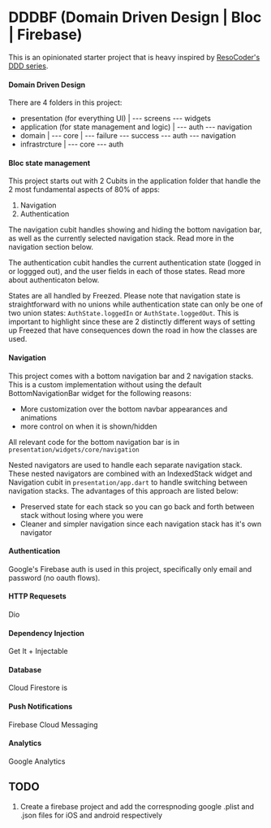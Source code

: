 # DDDBF (Domain Driven Design | Bloc | Firebase)

This is an opinionated starter project that is heavy inspired by [ResoCoder's DDD series](https://www.youtube.com/watch?v=RMiN59x3uH0&list=PLB6lc7nQ1n4iS5p-IezFFgqP6YvAJy84U).

#### Domain Driven Design

There are 4 folders in this project:

- presentation (for everything UI)
  |
  --- screens
  --- widgets
- application (for state management and logic)
  |
  --- auth
  --- navigation
- domain
  |
  --- core
  |
  --- failure
  --- success
  --- auth
  --- navigation
- infrastrcture
  |
  --- core
  --- auth

#### Bloc state management

This project starts out with 2 Cubits in the application folder that handle the 2 most fundamental aspects of 80% of apps:

1. Navigation
2. Authentication

The navigation cubit handles showing and hiding the bottom navigation bar, as well as the currently selected navigation stack. Read more in the navigation section below.

The authentication cubit handles the current authentication state (logged in or loggged out), and the user fields in each of those states. Read more about authenticaton below.

States are all handled by Freezed. Please note that navigation state is straightforward with no unions while authentication state can only be one of two union states: `AuthState.loggedIn` or `AuthState.loggedOut`. This is important to highlight since these are 2 distinctly different ways of setting up Freezed that have consequences down the road in how the classes are used.

#### Navigation

This project comes with a bottom navigation bar and 2 navigation stacks. This is a custom implementation without using the default BottomNavigationBar widget for the following reasons:

- More customization over the bottom navbar appearances and animations
- more control on when it is shown/hidden

All relevant code for the bottom navigation bar is in `presentation/widgets/core/navigation`

Nested navigators are used to handle each separate navigation stack. These nested navigators are combined with an IndexedStack widget and Navigation cubit in `presentation/app.dart` to handle switching between navigation stacks. The advantages of this approach are listed below:

- Preserved state for each stack so you can go back and forth between stack without losing where you were
- Cleaner and simpler navigation since each navigation stack has it's own navigator

#### Authentication

Google's Firebase auth is used in this project, specifically only email and password (no oauth flows).

#### HTTP Requesets

Dio

#### Dependency Injection

Get It + Injectable

#### Database

Cloud Firestore is

#### Push Notifications

Firebase Cloud Messaging

#### Analytics

Google Analytics

## TODO

1. Create a firebase project and add the correspnoding google .plist and .json files for iOS and android respectively
